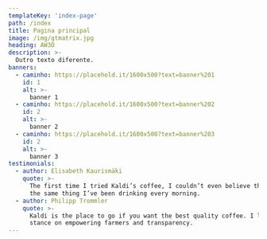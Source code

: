 ```yaml
---
templateKey: 'index-page'
path: /index
title: Pagina principal
image: /img/gtmatrix.jpg
heading: AW3D
description: >-
  Outro texto diferente.
banners:
  - caminho: https://placehold.it/1600x500?text=banner%201
    id: 1
    alt: >-
      banner 1
  - caminho: https://placehold.it/1600x500?text=banner%202
    id: 2
    alt: >-
      banner 2
  - caminho: https://placehold.it/1600x500?text=banner%203
    id: 2
    alt: >-
      banner 3
testimonials:
  - author: Elisabeth Kaurismäki
    quote: >-
      The first time I tried Kaldi’s coffee, I couldn’t even believe that was
      the same thing I’ve been drinking every morning.
  - author: Philipp Trommler
    quote: >-
      Kaldi is the place to go if you want the best quality coffee. I love their
      stance on empowering farmers and transparency.
---
```

